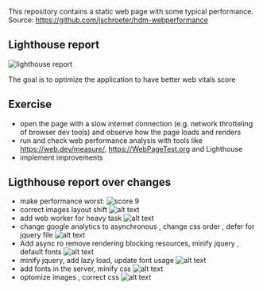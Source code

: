 This repository contains a static web page with some typical performance. Source: https://github.com/jschroeter/hdm-webperformance

## Lighthouse report

![lighthouse report](image.png)

The goal is to optimize the application to have better web vitals score

## Exercise

- open the page with a slow internet connection (e.g. network throtteling of browser dev tools) and observe how the page loads and renders
- run and check web performance analysis with tools like https://web.dev/measure/, https://WebPageTest.org and Lighthouse
- implement improvements

## Ligthhouse report over changes

- make performance worst:
  ![score 9](image-1.png)
- correct images layout shift
  ![alt text](image-2.png)
- add web worker for heavy task 
![alt text](image-3.png)
- change google analytics to asynchronous , change css order , defer for jquery file
![alt text](image-4.png)
- Add async ro remove rendering blocking resources, minify jquery , default fonts
![alt text](image-5.png)
- minify jquery, add lazy load, update font usage 
![alt text](image-6.png)
- add fonts in the server, minify css 
![alt text](image-7.png)
- optomize images , correct css 
![alt text](image-8.png)